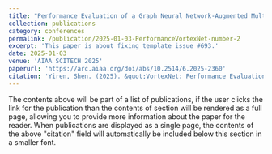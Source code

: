 ```yaml
---
title: "Performance Evaluation of a Graph Neural Network-Augmented Multi-Fidelity Workflow for Predicting Aerodynamic Coefficients on Delta Wings at Low Speed"
collection: publications
category: conferences
permalink: /publication/2025-01-03-PerformanceVortexNet-number-2
excerpt: 'This paper is about fixing template issue #693.'
date: 2025-01-03
venue: 'AIAA SCITECH 2025'
paperurl: 'https://arc.aiaa.org/doi/abs/10.2514/6.2025-2360'
citation: 'Yiren, Shen. (2025). &quot;VortexNet: Performance Evaluation of a Graph Neural Network-Augmented Multi-Fidelity Workflow for Predicting Aerodynamic Coefficients on Delta Wings at Low Speed.&quot; <i>AIAA SCITECH 2025</i>. 1(0494).'
---
```


The contents above will be part of a list of publications, if the user clicks the link for the publication than the contents of section will be rendered as a full page, allowing you to provide more information about the paper for the reader. When publications are displayed as a single page, the contents of the above "citation" field will automatically be included below this section in a smaller font.
